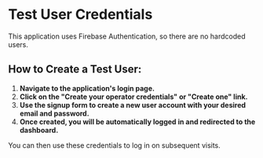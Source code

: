 # Test User Credentials

This application uses Firebase Authentication, so there are no hardcoded users.

## How to Create a Test User:

1.  **Navigate to the application's login page.**
2.  **Click on the "Create your operator credentials" or "Create one" link.**
3.  **Use the signup form to create a new user account with your desired email and password.**
4.  **Once created, you will be automatically logged in and redirected to the dashboard.**

You can then use these credentials to log in on subsequent visits.
